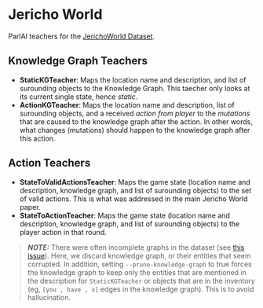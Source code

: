 # Jericho World
ParlAI teachers for the [JerichoWorld Dataset](https://github.com/JerichoWorld/JerichoWorld).

## Knowledge Graph Teachers
* **StaticKGTeacher**: Maps the location name and description, and list of surounding objects to the Knowledge Graph. This taecher only looks at its current single state, hence *static*.
* **ActionKGTeacher**: Maps the location name and description, list of surounding objects, and a received *action from player* to the *mutations* that are caused to the knowledge graph after the action. In other words, what changes (mutations) should happen to the knowledge graph after this action.

## Action Teachers
* **StateToValidActionsTeacher**:  Maps the game state (location name and description, knowledge graph, and list of surounding objects) to the set of valid actions. This is what was addressed in the main Jericho World paper.
* **StateToActionTeacher**: Maps the game state (location name and description, knowledge graph, and list of surounding objects) to the player action in that round.

> **_NOTE:_**  There were often incomplete graphs in the dataset (see [this issue](https://github.com/JerichoWorld/JerichoWorld/issues/3)).
Here, we discard knowledge graph, or their entities that seem corrupted.
In addition, setting `--prune-knowledge-graph` to true forces the knowledge graph to keep only the entities that are mentioned in the description for `StaticKGTeacher` or objects that are in the inventory (eg, `[you , have , x]` edges in the knowledge graph). This is to avoid hallucination.
